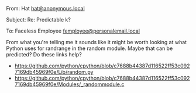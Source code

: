 From: Hat <hat@anonymous.local>

Subject: Re: Predictable k?

To: Faceless Employee <femployee@personalemail.local>

From what you're telling me it sounds like it might be worth looking at what
Python uses for randrange in the random module. Maybe that can be predicted? Do
these links help?

* https://github.com/python/cpython/blob/c7688b44387d116522ff53c0927169db45969f0e/Lib/random.py
* https://github.com/python/cpython/blob/c7688b44387d116522ff53c0927169db45969f0e/Modules/_randommodule.c
